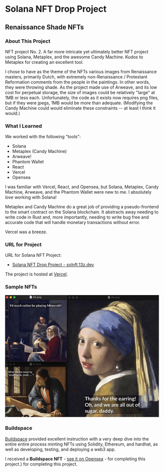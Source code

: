 # Solana NFT Drop Project

## Renaissance Shade NFTs

### About This Project

NFT project No. 2. A far more intricate yet ultimately better NFT project using Solana, Metaplex, and the awesome Candy Machine. Kudos to Metaplex for creating an excellent tool.

I chose to have as the theme of the NFTs various images from Renaissance masters, primarily Dutch, with extremely non-Renaissance / Protestant Reformation comments from the people in the paintings. In other words, they were throwing shade. As the project made use of Arweave, and its low cost for perpetual storage, the size of images could be relatively "large" at 1MB or less each. Unfortunately, the code as it exists now requires png files, but if they were jpegs, 1MB would be more than adequate. (Modifying the Candy Machine could would eliminate these constraints -- at least I think it would.)

### What I Learned

We worked with the following "tools":
- Solana
- Metaplex (Candy Machine)
- Arweave!
- Phantom Wallet
- React
- Vercel
- Opensea

I was familiar with Vercel, React, and Opensea, but Solana, Metaplex, Candy Machine, Arweave, and the Phantom Wallet were new to me. I absolutely *love* working with Solana!

Metaplex and Candy Machine do a great job of providing a pseudo-frontend to the smart contract on the Solana blockchain. It abstracts away needing to write code in Rust and, more importantly, needing to write bug free and accurate code that will handle monetary transactions without error. 

Vercel was a breeze.

### URL for Project

URL for Solana NFT Project:
- [Solana NFT Drop Project - solnft.13z.dev](https://solnft.13z.dev)

The project is hosted at [Vercel](https://vercel.com).

### Sample NFTs

![Renaissance Shade NFTs](sample_images/sample_renaissance_shade_nfts.jpg)

### Buildspace

[Buildspace](https://buildspace.so) provided excellent instruction with a very deep dive into the entire entire process minting NFTs using Solidity, Ethereum, and hardhat, as well as developing, testing, and deploying a web3 app.  

I received a **Buildspace NFT** - [see it on Opensea](https://opensea.io/assets/matic/0x3cd266509d127d0eac42f4474f57d0526804b44e/5480) - for completing this project.) for completing this project.